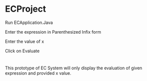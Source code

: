 # ECProject

Run ECApplication.Java

Enter the expression in Parenthesized Infix form

Enter the value of x

Click on Evaluate

# 
This prototype of EC System will only display the evaluation of given expression and provided x value. 